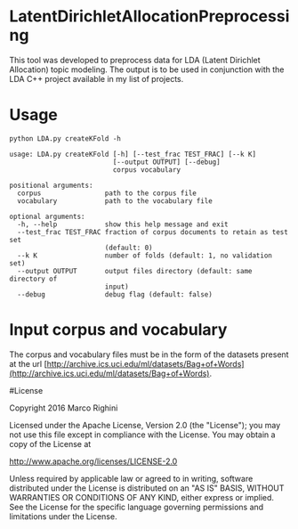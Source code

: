 # LatentDirichletAllocationPreprocessing

This tool was developed to preprocess data for LDA (Latent Dirichlet Allocation) topic modeling.
The output is to be used in conjunction with the LDA C++ project available in my list of projects.

# Usage

```
python LDA.py createKFold -h
```

```
usage: LDA.py createKFold [-h] [--test_frac TEST_FRAC] [--k K]
                          [--output OUTPUT] [--debug]
                          corpus vocabulary

positional arguments:
  corpus                path to the corpus file
  vocabulary            path to the vocabulary file

optional arguments:
  -h, --help            show this help message and exit
  --test_frac TEST_FRAC fraction of corpus documents to retain as test set
                        (default: 0)
  --k K                 number of folds (default: 1, no validation set)
  --output OUTPUT       output files directory (default: same directory of
                        input)
  --debug               debug flag (default: false)
```

# Input corpus and vocabulary

The corpus and vocabulary files must be in the form of the datasets present at the url [http://archive.ics.uci.edu/ml/datasets/Bag+of+Words](http://archive.ics.uci.edu/ml/datasets/Bag+of+Words).

#License

Copyright 2016 Marco Righini

Licensed under the Apache License, Version 2.0 (the "License"); you may not use this file except in compliance with the License. You may obtain a copy of the License at

http://www.apache.org/licenses/LICENSE-2.0

Unless required by applicable law or agreed to in writing, software distributed under the License is distributed on an "AS IS" BASIS, WITHOUT WARRANTIES OR CONDITIONS OF ANY KIND, either express or implied. See the License for the specific language governing permissions and limitations under the License.
